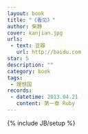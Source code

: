 ```yaml
---
layout: book 
title: "《看见》"
author: 柴静
cover: kanjian.jpg
urls:
 - text: 豆瓣
   url: http://baidu.com
star: 5
description: ""
category: book 
tags: 
 - 理想国
records:
 - datetime: 2013.04.21
   content: 第一章 Ruby
---
```

{% include JB/setup %}
